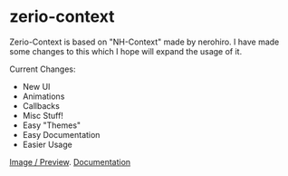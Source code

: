 # zerio-context
Zerio-Context is based on "NH-Context" made by nerohiro.
I have made some changes to this which I hope will expand the usage of it.

Current Changes:
* New UI
* Animations
* Callbacks
* Misc Stuff!
* Easy "Themes"
* Easy Documentation
* Easier Usage

[Image / Preview](https://imgur.com/a/GQ6nBk7).
[Documentation](https://github.com/Attrixx/zerio-context/wiki)

